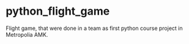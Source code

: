 # python_flight_game
Flight game, that were done in a team as first python course project in Metropolia AMK.
